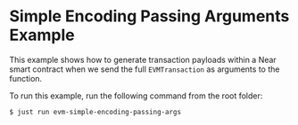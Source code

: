 # Simple Encoding Passing Arguments Example

This example shows how to generate transaction payloads within a Near smart contract when we send the full `EVMTransaction` as arguments to the function.

To run this example, run the following command from the root folder:

```bash
$ just run evm-simple-encoding-passing-args
```


